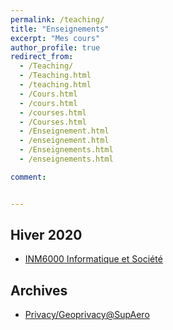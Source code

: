 ```yaml
---
permalink: /teaching/
title: "Enseignements"
excerpt: "Mes cours"
author_profile: true
redirect_from:
  - /Teaching/
  - /Teaching.html
  - /teaching.html
  - /Cours.html
  - /cours.html
  - /courses.html
  - /Courses.html
  - /Enseignement.html
  - /enseignement.html
  - /Enseignements.html
  - /enseignements.html

comment:


---
```




<!-- <span class="badge badge-pill badge-primary">Primary</span>
<span class="badge badge-pill badge-success">Success</span> -->

<!-- Since Winter 2020, I am a _Professeur_ of Computing Science at [_Université du Québec à Montréal_](https://uqam.ca/) (UQAM), member of the [_Département d'Informatique_](https://info.uqam.ca/) and of the [_LATECE_](https://latece.uqam.ca). I'm interested in security, privacy and applied cryptography.

An important part of my research is concerned with exploiting the latest developments of homomorphic encryption in order to provide better _Privacy Enhancing Technologies_. For example, we developped the [_NFLLib_](https://github.com/quarkslab/NFLlib) toolkit and [_XPIR_ Private Information Retrieval](https://github.com/XPIR-team/XPIR) on top of it.

<span class="badge badge-pill badge-primary">GDR</span> I am deputy director of the [Groupement de Recherche (GDR) Sécurité Informatique](https://gdr-securite.irisa.fr) which hosts all french researchers on Computer Security under a common virtual laboratory.

<span class="badge badge-pill badge-warning">Secondment</span> I am a _Directeur de Recherche_ [_CNRS_](https://cnrs.fr) on secondment. You can find my previous professional webpage [here](https://homepages.laas.fr/~mkilliji). -->

## Hiver 2020
- [INM6000 Informatique et Société](2020-W-INM6000)

## Archives
- [Privacy/Geoprivacy@SupAero](https://homepages.laas.fr/~mkilliji/BEPrivacy)
